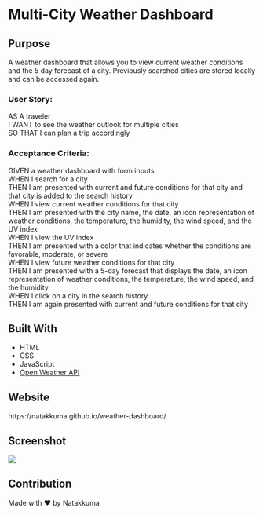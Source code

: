 <h1>Multi-City Weather Dashboard</h1>

<h2>Purpose</h2>
A weather dashboard that allows you to view current weather conditions and the 5 day forecast of a city. Previously searched cities are stored locally and can be accessed again. 

<h3>User Story: </h3>
AS A traveler
<br> I WANT to see the weather outlook for multiple cities
<br> SO THAT I can plan a trip accordingly

<h3>Acceptance Criteria: </h3>
GIVEN a weather dashboard with form inputs
<br> WHEN I search for a city
<br> THEN I am presented with current and future conditions for that city and that city is added to the search history
<br> WHEN I view current weather conditions for that city
<br> THEN I am presented with the city name, the date, an icon representation of weather conditions, the temperature, the humidity, the wind speed, and the UV index
<br> WHEN I view the UV index
<br> THEN I am presented with a color that indicates whether the conditions are favorable, moderate, or severe
<br> WHEN I view future weather conditions for that city
<br> THEN I am presented with a 5-day forecast that displays the date, an icon representation of weather conditions, the temperature, the wind speed, and the humidity
<br> WHEN I click on a city in the search history
<br> THEN I am again presented with current and future conditions for that city

<h2>Built With</h2>
<ul>
<li>HTML</li>
<li>CSS</li>
<li>JavaScript</li>
<li><a href="https://openweathermap.org/api">Open Weather API</a></li>
</ul>
  
<h2>Website</h2>
https://natakkuma.github.io/weather-dashboard/

<h2>Screenshot</h2>
<img src="https://user-images.githubusercontent.com/95733427/152857039-ddadfbec-ac9d-4624-803d-13fafe51149f.png"/>


<h2>Contribution</h2>
Made with ❤️ by Natakkuma


